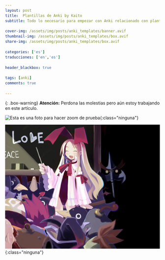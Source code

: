 ```yaml
---
layout: post
title:  Plantillas de Anki by Kaito
subtitle: Todo lo necesario para empezar con Anki relacionado con plantillas

cover-img: /assets/img/posts/anki_templates/banner.avif
thumbnail-img: /assets/img/posts/anki_templates/box.avif
share-img: /assets/img/posts/anki_templates/box.avif

categories: ['es']
traducciones: ['en','es']

header_blackbox: true

tags: [anki]
comments: true

---
```


{: .box-warning}
**Atención:** Perdona las molestias pero aún estoy trabajando en este artículo.

![Esta es una foto para hacer zoom de prueba](/assets/img/posts/anki_templates/banner.avif){:class="ninguna"}

![Os gusta este dibujo de Flonne Chan?](/assets/img/posts/anki_templates/love.jpg){:class="ninguna"}